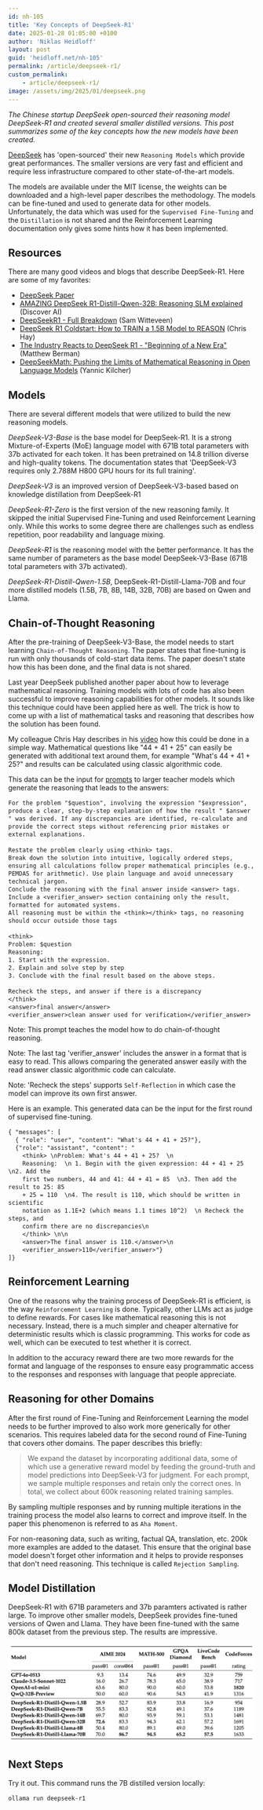 ```yaml
---
id: nh-105
title: 'Key Concepts of DeepSeek-R1'
date: 2025-01-28 01:05:00 +0100
author: 'Niklas Heidloff'
layout: post
guid: 'heidloff.net/nh-105'
permalink: /article/deepseek-r1/
custom_permalink:
    - article/deepseek-r1/
image: /assets/img/2025/01/deepseek.png
---
```


*The Chinese startup DeepSeek open-sourced their reasoning model DeepSeek-R1 and created several smaller distilled versions. This post summarizes some of the key concepts how the new models have been created.*

[DeepSeek](https://api-docs.deepseek.com/news/news250120) has 'open-sourced' their new ```Reasoning Models``` which provide great performances. The smaller versions are very fast and efficient and require less infrastructure compared to other state-of-the-art models.

The models are available under the MIT license, the weights can be downloaded and a high-level paper describes the methodology. The models can be fine-tuned and used to generate data for other models. Unfortunately, the data which was used for the ```Supervised Fine-Tuning``` and the ```Distillation``` is not shared and the Reinforcement Learning documentation only gives some hints how it has been implemented.

## Resources

There are many good videos and blogs that describe DeepSeek-R1. Here are some of my favorites:

* [DeepSeek Paper](https://github.com/deepseek-ai/DeepSeek-R1/blob/main/DeepSeek_R1.pdf)
* [AMAZING DeepSeek R1-Distill-Qwen-32B: Reasoning SLM explained](https://www.youtube.com/watch?v=KhY9XK1jGCQ) (Discover AI)
* [DeepSeekR1 - Full Breakdown](https://www.youtube.com/watch?v=gzZihJ5miZE) (Sam Witteveen)
* [DeepSeek R1 Coldstart: How to TRAIN a 1.5B Model to REASON](https://www.youtube.com/watch?v=Pabqg33sUrg) (Chris Hay)
* [The Industry Reacts to DeepSeek R1 - "Beginning of a New Era"](https://www.youtube.com/watch?v=G1GuDyy9bTo) (Matthew Berman)
* [DeepSeekMath: Pushing the Limits of Mathematical Reasoning in Open Language Models](https://www.youtube.com/watch?v=bAWV_yrqx4w) (Yannic Kilcher)

## Models

There are several different models that were utilized to build the new reasoning models. 

*DeepSeek-V3-Base* is the base model for DeepSeek-R1. It is a strong Mixture-of-Experts (MoE) language model with 671B total parameters with 37b activated for each token. It has been pretrained on 14.8 trillion diverse and high-quality tokens. The documentation states that 'DeepSeek-V3 requires only 2.788M H800 GPU hours for its full training'.

*DeepSeek-V3* is an improved version of DeepSeek-V3-based based on knowledge distillation from DeepSeek-R1

*DeepSeek-R1-Zero* is the first version of the new reasoning family. It skipped the initial Supervised Fine-Tuning and used Reinforcement Learning only. While this works to some degree there are challenges such as endless repetition, poor readability and language mixing.

*DeepSeek-R1* is the reasoning model with the better performance. It has the same number of parameters as the base model DeepSeek-V3-Base (671B total parameters with 37b activated).

*DeepSeek-R1-Distill-Qwen-1.5B*, DeepSeek-R1-Distill-Llama-70B and four more distilled models (1.5B, 7B, 8B, 14B, 32B, 70B) are based on Qwen and Llama.

## Chain-of-Thought Reasoning

After the pre-training of DeepSeek-V3-Base, the model needs to start learning ```Chain-of-Thought Reasoning```. The paper states that fine-tuning is run with only thousands of cold-start data items. The paper doesn't state how this has been done, and the final data is not shared.

Last year DeepSeek published another paper about how to leverage mathematical reasoning. Training models with lots of code has also been successful to improve reasoning capabilities for other models. It sounds like this technique could have been applied here as well. The trick is how to come up with a list of mathematical tasks and reasoning that describes how the solution has been found.

My colleague Chris Hay describes in his [video](https://www.youtube.com/watch?v=Pabqg33sUrg) how this could be done in a simple way. Mathematical questions like "44 + 41 + 25" can easily be generated with additional text around them, for example "What's 44 + 41 + 25?" and results can be calculated using classic algorithmic code.

This data can be the input for [prompts](https://github.com/chrishayuk/chuk-math/blob/3c2844df6ada7e94377179ec8890486f1085d21c/compiler/instructions/prompt_templates/math_stepbystep_template.jinja) to larger teacher models which generate the reasoning that leads to the answers:

```text
For the problem "$question", involving the expression "$expression", produce a clear, step-by-step explanation of how the result " $answer " was derived. If any discrepancies are identified, re-calculate and provide the correct steps without referencing prior mistakes or external explanations.

Restate the problem clearly using <think> tags.
Break down the solution into intuitive, logically ordered steps, ensuring all calculations follow proper mathematical principles (e.g., PEMDAS for arithmetic). Use plain language and avoid unnecessary technical jargon.
Conclude the reasoning with the final answer inside <answer> tags.
Include a <verifier_answer> section containing only the result, formatted for automated systems.
All reasoning must be within the <think></think> tags, no reasoning should occur outside those tags

<think> 
Problem: $question
Reasoning:  
1. Start with the expression.  
2. Explain and solve step by step
3. Conclude with the final result based on the above steps.

Recheck the steps, and answer if there is a discrepancy
</think>  
<answer>final answer</answer>
<verifier_answer>clean answer used for verification</verifier_answer>
```

Note: This prompt teaches the model how to do chain-of-thought reasoning.

Note: The last tag 'verifier_answer' includes the answer in a format that is easy to read. This allows comparing the generated answer easily with the read answer classic algorithmic code can calculate.

Note: 'Recheck the steps' supports ```Self-Reflection``` in which case the model can improve its own first answer.

Here is an example. This generated data can be the input for the first round of supervised fine-tuning.

```text
{ "messages": [
  { "role": "user", "content": "What's 44 + 41 + 25?"}, 
  {"role": "assistant", "content": "
    <think> \nProblem: What's 44 + 41 + 25?  \n
    Reasoning:  \n 1. Begin with the given expression: 44 + 41 + 25  \n2. Add the 
    first two numbers, 44 and 41: 44 + 41 = 85  \n3. Then add the result to 25: 85 
    + 25 = 110  \n4. The result is 110, which should be written in scientific 
    notation as 1.1E+2 (which means 1.1 times 10^2)  \n Recheck the steps, and 
    confirm there are no discrepancies\n
    </think> \n\n
    <answer>The final answer is 110.</answer>\n
    <verifier_answer>110</verifier_answer>"}
]}
```

## Reinforcement Learning

One of the reasons why the training process of DeepSeek-R1 is efficient, is the way ```Reinforcement Learning``` is done. Typically, other LLMs act as judge to define rewards. For cases like mathematical reasoning this is not necessary. Instead, there is a much simpler and cheaper alternative for deterministic results which is classic programming. This works for code as well, which can be executed to test whether it is correct.

In addition to the accuracy reward there are two more rewards for the format and language of the responses to ensure easy programmatic access to the responses and responses with language that people appreciate.

## Reasoning for other Domains

After the first round of Fine-Tuning and Reinforcement Learning the model needs to be further improved to also work more generically for other scenarios. This requires labeled data for the second round of Fine-Tuning that covers other domains. The paper describes this briefly:

> We expand the dataset by incorporating additional data, some of which use a generative reward model by feeding the ground-truth and model predictions into DeepSeek-V3 for judgment. For each prompt, we sample multiple responses and retain only the correct ones. In total, we collect about 600k reasoning related training samples.

By sampling multiple responses and by running multiple iterations in the training process the model also learns to correct and improve itself. In the paper this phenomenon is referred to as ```Aha Moment```.

For non-reasoning data, such as writing, factual QA, translation, etc. 200k more examples are added to the dataset. This ensure that the original base model doesn't forget other information and it helps to provide responses that don't need reasoning. This technique is called ```Rejection Sampling```.

## Model Distillation

DeepSeek-R1 with 671B parameters and 37b paramters activated is rather large. To improve other smaller models, DeepSeek provides fine-tuned versions of Qwen and Llama. They have been fine-tuned with the same 800k dataset from the previous step. The results are impressive.

![image](/assets/img/2025/01/deepseek1.png)

## Next Steps

Try it out. This command runs the 7B distilled version locally:

```bash
ollama run deepseek-r1
```